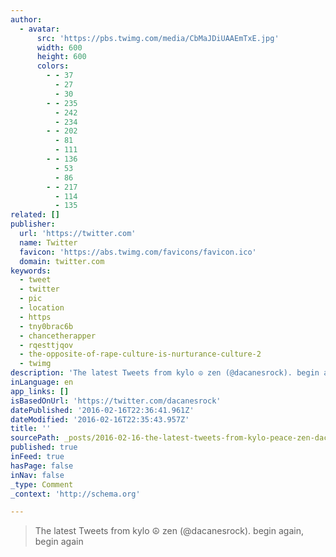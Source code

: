 ```yaml
---
author:
  - avatar:
      src: 'https://pbs.twimg.com/media/CbMaJDiUAAEmTxE.jpg'
      width: 600
      height: 600
      colors:
        - - 37
          - 27
          - 30
        - - 235
          - 242
          - 234
        - - 202
          - 81
          - 111
        - - 136
          - 53
          - 86
        - - 217
          - 114
          - 135
related: []
publisher:
  url: 'https://twitter.com'
  name: Twitter
  favicon: 'https://abs.twimg.com/favicons/favicon.ico'
  domain: twitter.com
keywords:
  - tweet
  - twitter
  - pic
  - location
  - https
  - tny0brac6b
  - chancetherapper
  - rqesttjqov
  - the-opposite-of-rape-culture-is-nurturance-culture-2
  - twimg
description: 'The latest Tweets from kylo ☮ zen (@dacanesrock). begin again, begin again'
inLanguage: en
app_links: []
isBasedOnUrl: 'https://twitter.com/dacanesrock'
datePublished: '2016-02-16T22:36:41.961Z'
dateModified: '2016-02-16T22:35:43.957Z'
title: ''
sourcePath: _posts/2016-02-16-the-latest-tweets-from-kylo-peace-zen-dacanesrock-begin-agai.md
published: true
inFeed: true
hasPage: false
inNav: false
_type: Comment
_context: 'http://schema.org'

---
```

> The latest Tweets from kylo ☮ zen &lpar;&commat;dacanesrock&rpar;&period; begin again&comma; begin again